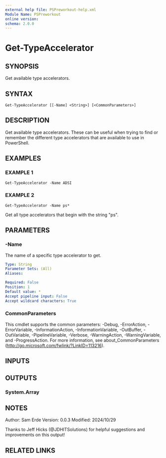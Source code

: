 ```yaml
---
external help file: PSPreworkout-help.xml
Module Name: PSPreworkout
online version:
schema: 2.0.0
---
```


# Get-TypeAccelerator

## SYNOPSIS
Get available type accelerators.

## SYNTAX

```
Get-TypeAccelerator [[-Name] <String>] [<CommonParameters>]
```

## DESCRIPTION
Get available type accelerators.
These can be useful when trying to find or remember the different type accelerators
that are available to use in PowerShell.

## EXAMPLES

### EXAMPLE 1
```
Get-TypeAccelerator -Name ADSI
```

### EXAMPLE 2
```
Get-TypeAccelerator -Name ps*
```

Get all type accelerators that begin with the string "ps".

## PARAMETERS

### -Name
The name of a specific type accelerator to get.

```yaml
Type: String
Parameter Sets: (All)
Aliases:

Required: False
Position: 1
Default value: *
Accept pipeline input: False
Accept wildcard characters: True
```

### CommonParameters
This cmdlet supports the common parameters: -Debug, -ErrorAction, -ErrorVariable, -InformationAction, -InformationVariable, -OutBuffer, -OutVariable, -PipelineVariable, -Verbose, -WarningAction, -WarningVariable, and -ProgressAction. 
For more information, see about_CommonParameters (http://go.microsoft.com/fwlink/?LinkID=113216).

## INPUTS

## OUTPUTS

### System.Array
## NOTES
Author: Sam Erde
Version: 0.0.3
Modified: 2024/10/29

Thanks to Jeff Hicks (@JDHITSolutions) for helpful suggestions and improvements on this output!

## RELATED LINKS

